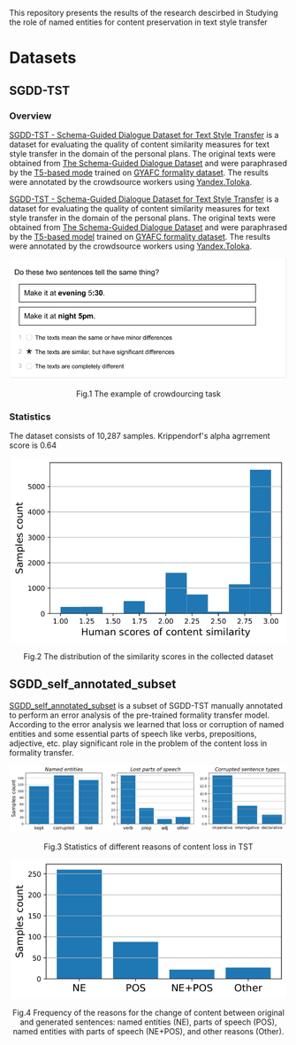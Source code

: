 This repository presents the results of the research descirbed in Studying the role of named entities for content preservation in text style transfer

# Datasets

## SGDD-TST

### Overview

[SGDD-TST - Schema-Guided Dialogue Dataset for Text Style Transfer](/dataset/SGDD-TST.csv) is a dataset for evaluating the quality of content similarity measures for text style transfer in the domain of the personal plans. The original texts were obtained from [The Schema-Guided
Dialogue Dataset](https://arxiv.org/pdf/1909.05855.pdf) and were paraphrased by the [T5-based mode](https://huggingface.co/ceshine/t5-paraphrase-paws-msrp-opinosis) trained on [GYAFC formality dataset](https://aclanthology.org/N18-1012/). The results were annotated by the crowdsource workers using [Yandex.Toloka](https://toloka.yandex.ru/).

[SGDD-TST - Schema-Guided Dialogue Dataset for Text Style Transfer](/SGDD-TST.csv) is a dataset for evaluating the quality of content similarity measures for text style transfer in the domain of the personal plans. The original texts were obtained from [The Schema-Guided
Dialogue Dataset](https://arxiv.org/pdf/1909.05855.pdf) and were paraphrased by the [T5-based model](https://huggingface.co/ceshine/t5-paraphrase-paws-msrp-opinosis) trained on [GYAFC formality dataset](https://aclanthology.org/N18-1012/). The results were annotated by the crowdsource workers using [Yandex.Toloka](https://toloka.yandex.ru/).

<p align="center">
  <img src="/dataset/img/toloka_interface_example.jpg" alt="drawing" width="500"/>
</p>

<p align = "center">
Fig.1 The example of crowdourcing task
</p>

### Statistics

The dataset consists of 10,287 samples. Krippendorf's alpha agrrement score is 0.64

<p align="center">
  <img src="/dataset/img/hist_distrib.jpg" alt="drawing" width="500"/>
</p>

<p align = "center">
Fig.2 The distribution of the similarity scores in the collected dataset
</p>

## SGDD_self_annotated_subset 

[SGDD_self_annotated_subset](/dataset/SGDD_self_annotated_subset.csv) is a subset of SGDD-TST manually annotated to perform an error analysis of the pre-trained formality transfer model. According to the error analysis we learned that loss or corruption of named entities and some essential parts of speech like verbs, prepositions, adjective, etc. play significant role in the problem of the content loss in formality transfer.


<p align="center">
  <img src="/dataset/img/ling_changes_page.jpg" alt="drawing" width="1000"/>
</p>
<p align = "center">
Fig.3 Statistics of different reasons of content loss in TST
</p>


<p align="center">
  <img src="/dataset/img/all_phenomena_page.jpg" alt="drawing" width="500"/>
</p>
<p align = "center">
Fig.4 Frequency of the reasons for the change of content between original and generated sentences: named entities (NE), parts of speech (POS), named entities with parts of speech (NE+POS), and other reasons (Other).
</p>


